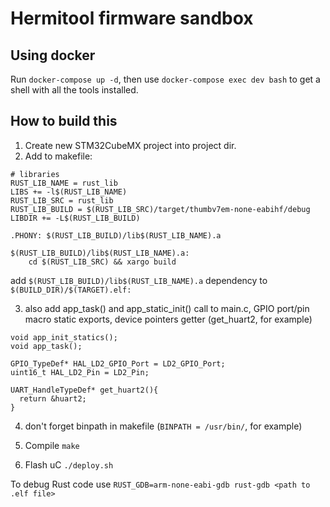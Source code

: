 # Hermitool firmware sandbox

## Using docker
Run `docker-compose up -d`, then use `docker-compose exec dev bash` to get a shell with all the tools installed.

## How to build this

1. Create new STM32CubeMX project into project dir.
2. Add to makefile:

```
# libraries
RUST_LIB_NAME = rust_lib
LIBS += -l$(RUST_LIB_NAME) 
RUST_LIB_SRC = rust_lib
RUST_LIB_BUILD = $(RUST_LIB_SRC)/target/thumbv7em-none-eabihf/debug
LIBDIR += -L$(RUST_LIB_BUILD)

.PHONY: $(RUST_LIB_BUILD)/lib$(RUST_LIB_NAME).a

$(RUST_LIB_BUILD)/lib$(RUST_LIB_NAME).a:
	cd $(RUST_LIB_SRC) && xargo build
```
add `$(RUST_LIB_BUILD)/lib$(RUST_LIB_NAME).a` dependency to `$(BUILD_DIR)/$(TARGET).elf:`

3. also add app_task() and app_static_init() call to main.c, GPIO port/pin macro static exports, device pointers getter (get_huart2, for example)
```
void app_init_statics();
void app_task();
```
```
GPIO_TypeDef* HAL_LD2_GPIO_Port = LD2_GPIO_Port;
uint16_t HAL_LD2_Pin = LD2_Pin;
```
```
UART_HandleTypeDef* get_huart2(){
  return &huart2;
}
```

4. don't forget binpath in makefile (`BINPATH = /usr/bin/`, for example)

5. Compile
`make`

6. Flash uС
`./deploy.sh`

To debug Rust code use 
`RUST_GDB=arm-none-eabi-gdb rust-gdb <path to .elf file>`

